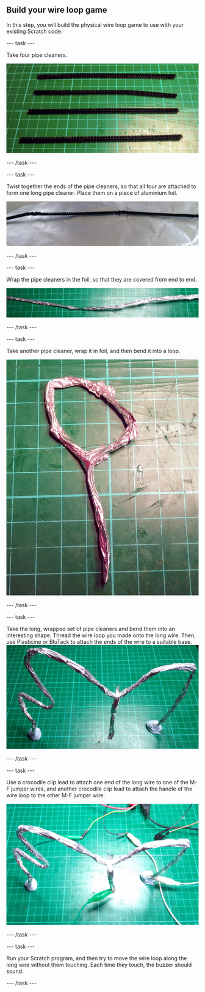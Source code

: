## Build your wire loop game

In this step, you will build the physical wire loop game to use with your existing Scratch code.

--- task ---

Take four pipe cleaners.

![Four pipe cleaners arranged on a cutting mat.](images/4-pipe-cleaners.jpg)

--- /task ---

--- task ---

Twist together the ends of the pipe cleaners, so that all four are attached to form one long pipe cleaner. Place them on a piece of aluminium foil.

![Pipe cleaners attached together and sitting on a sheet of aluminium foil.](images/pipe-cleaners-aluminium.jpg)

--- /task ---

--- task ---

Wrap the pipe cleaners in the foil, so that they are covered from end to end.

![Pipe cleaners wrapped in alumiunium foil.](images/pipe-cleaners-wrapped.jpg)

--- /task ---

--- task ---

Take another pipe cleaner, wrap it in foil, and then bend it into a loop.

![A pipe cleaner bent into a loop and wrapped with aluminium foil.](images/wire-loop.jpg)

--- /task ---

--- task ---

Take the long, wrapped set of pipe cleaners and bend them into an interesting shape. Thread the wire loop you made onto the long wire.
Then, use Plasticine or BluTack to attach the ends of the wire to a suitable base. 
![The long wire made from pipe cleaners bent into shape with a suspended wire loop hanging from the middle.](images/wire-loop-game-unwired.jpg)

--- /task ---

--- task ---

Use a crocodile clip lead to attach one end of the long wire to one of the M-F jumper wires, and another crocodile clip lead to attach the handle of the wire loop to the other M-F jumper wire.

![Crocodile clips attached to the wire loop game base and the wire loop, and then to the M-F jumper wires.](images/wire-loop-game-wired.jpg)

--- /task ---

--- task ---

Run your Scratch program, and then try to move the wire loop along the long wire without them touching. Each time they touch, the buzzer should sound.

--- /task ---
